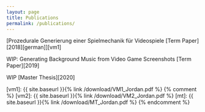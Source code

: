 ```yaml
---
layout: page
title: Publications
permalink: /publications/
---
```


<i class="fas fa-file-pdf"></i> [Prozedurale Generierung einer Spielmechanik für Videospiele [Term Paper][2018][german]][vm1]

<i class="fas fa-file-pdf"></i> WIP: Generating Background Music from Video Game Screenshots [Term Paper][2019]

<i class="fas fa-file-pdf"></i> WIP [Master Thesis][2020]

[vm1]: {{ site.baseurl }}{% link /download/VM1_Jordan.pdf %}
{% comment %} 
[vm2]: {{ site.baseurl }}{% link /download/VM2_Jordan.pdf %}
[mt]: {{ site.baseurl }}{% link /download/MT_Jordan.pdf %}
{% endcomment %}